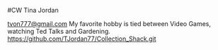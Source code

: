 #CW
Tina Jordan

tvon777@gmail.com
My favorite hobby is tied between Video Games, watching Ted Talks and Gardening.
https://github.com/TJordan77/Collection_Shack.git
